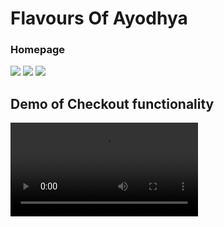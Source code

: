 <h1>Flavours Of Ayodhya</h1>
<h3>Homepage</h3>
<img src="https://github.com/Akshat4756/Online_Food_Application/assets/100028672/5acf6f0c-5b42-464e-88eb-de0d47381e24"/>
<img src="https://github.com/Akshat4756/Online_Food_Application/assets/100028672/e7dcc922-8396-4580-bf3e-90527db5529b"/>
<img src="https://github.com/Akshat4756/Online_Food_Application/assets/100028672/620d2fb9-ba95-4354-9b79-23b2a6f6eaf7"/>

<h2>Demo of Checkout functionality</h2>
<video src="https://github.com/i-m-akshat/Online_Food_Application/assets/100028672/520a46e8-c2c2-4125-9157-e6747e414102" />
  
<h2>Demo of Checkout functionality</h2>
<video src="https://github.com/i-m-akshat/Online_Food_Application/assets/100028672/acec677a-4748-4c1e-ae8b-4a3fb455d405" />
<h2>Demo of Admin Dashboard</h2>
<video src="https://github.com/i-m-akshat/Online_Food_Application/assets/100028672/46a01dee-0528-4099-8025-b24780ea0c93" />

